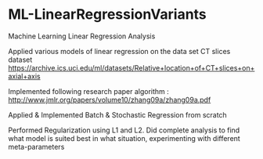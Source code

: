 # ML-LinearRegressionVariants
Machine Learning Linear Regression Analysis

Applied various models of linear regression on the data set CT slices dataset
https://archive.ics.uci.edu/ml/datasets/Relative+location+of+CT+slices+on+axial+axis

Implemented following research paper algorithm :
http://www.jmlr.org/papers/volume10/zhang09a/zhang09a.pdf

Applied & Implemented Batch & Stochastic Regression from scratch

Performed Regularization using L1 and L2. Did complete analysis to find what model is suited best in what situation, experimenting with different meta-parameters

